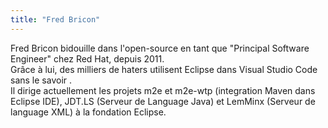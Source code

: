 ```yaml
---
title: "Fred Bricon"
---
```


Fred Bricon bidouille dans l'open-source en tant que "Principal Software
Engineer" chez Red Hat, depuis 2011.  
Grâce à lui, des milliers de haters utilisent Eclipse dans Visual Studio
Code sans le savoir .  
Il dirige actuellement les projets m2e et m2e-wtp (integration Maven
dans Eclipse IDE), JDT.LS (Serveur de Language Java) et LemMinx (Serveur
de language XML) à la fondation Eclipse.
